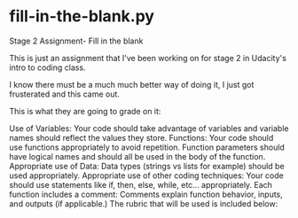 # fill-in-the-blank.py
Stage 2 Assignment- Fill in the blank

This is just an assignment that I've been working on for stage 2 in Udacity's intro to coding class. 

I know there must be a much much better way of doing it, I just got frusterated and this came out. 

This is what they are going to grade on it:

Use of Variables: Your code should take advantage of variables and variable names should reflect the values they store.
Functions: Your code should use functions appropriately to avoid repetition. Function parameters should have logical names and should all be used in the body of the function.
Appropriate use of Data: Data types (strings vs lists for example) should be used appropriately.
Appropriate use of other coding techniques: Your code should use statements like if, then, else, while, etc... appropriately.
Each function includes a comment: Comments explain function behavior, inputs, and outputs (if applicable.)
The rubric that will be used is included below:

 
